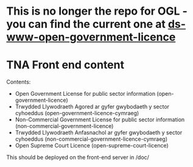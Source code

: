 # This is no longer the repo for OGL - you can find the current one at [ds-www-open-government-licence](https://github.com/nationalarchives/ds-www-open-government-licence)

# TNA Front end content

Contents:
 - Open Government License for public sector information (open-government-licence)
 - Trwydded Llywodraeth Agored ar gyfer gwybodaeth y sector cyhoeddus (open-government-licence-cymraeg)
 - Non-Commercial Government License for public sector information (non-commercial-government-licence)
 - Trwydded Llywodraeth Anfasnachol ar gyfer gwybodaeth y sector cyhoeddus (non-commercial-government-licence-cymraeg)
 - Open Supreme Court Licence (open-supreme-court-licence)

This should be deployed on the front-end server in /doc/
